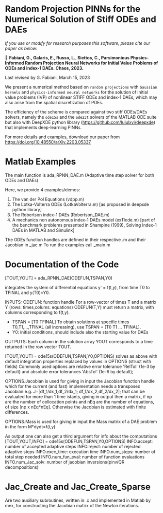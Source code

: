 # Random Projection PINNs for the Numerical Solution of Stiff ODEs and DAEs

*If you use or modify for research purposes this software, please cite our paper as below:*

&#x1F4D8; **Fabiani, G., Galaris, E., Russo, L., Siettos, C., Parsimonious Physics-Informed Random Projection Neural Networks for Initial Value Problems of ODEs and index-1 DAEs. Chaos, 2023.**

Last revised by G. Fabiani, March 15, 2023

We present a numerical method based on ``random projections`` with ``Gaussian kernels`` and ``physics-informed neural networks`` for the solution of initial value problems (IVP) of nonlinear STIFF ODEs and index-1 DAEs, which may also arise from the spatial discretization of PDEs.

The efficiency of the scheme is compared against two stiff ODEs/DAEs solvers, namely the ``ode15s`` and the ``ode23t`` solvers of the MATLAB ODE suite but also with DeepXDE python library (https://github.com/lululxvi/deepxde) that implements deep-learning PINNs.

For more details and examples, download our paper from https://doi.org/10.48550/arXiv.2203.05337


# Matlab Examples

The main function is ada_RPNN_DAE.m (Adaptive time step solver for both ODEs and DAEs)

Here, we provide 4 examples/demos:
1) The van der Pol Equations (vdpp.m)
2) The Lotka-Volterra ODEs  (LotkaVolterra.m) [as proposed in deepxde python library]
3) The Robertson index-1 DAEs (Robertson_DAE.m)
4) A mechanics non autonomous index-1 DAEs model (ex11ode.m) [part of the benchmark problems presented in Shampine (1999), Solving Index-1 DAEs in MATLAB and Simulink]

The ODEs function handles are defined in their respective <file>.m and their Jacobian in <file>_jac.m
To run the examples call <file>_main.m

# Documentation of the Code
  
  [TOUT,YOUT] = ada_RPNN_DAE(ODEFUN,TSPAN,Y0)
 
  integrates the system of differential equations
  y' = f(t,y), from time T0 to TFINAL and y(T0)=Y0.
 
  INPUTS:
  ODEFUN: function handle
  For a row-vector of times T and a matrix Y (rows: times,colums:
  equations) ODEFUN(T,Y) must return a matrix, with columns
  corresponding to f(t,y).
  - TSPAN = [T0 TFINAL]
  To obtain solutions at specific times T0,T1,...,TFINAL (all increasing), use TSPAN =
  [T0 T1 ... TFINAL].
  - Y0: initial conditions, should include also the starting value for DAEs
 
  OUTPUTS: Each column in the solution array YOUT corresponds
  to a time returned in the row vector TOUT.
 
  [TOUT,YOUT] = ode15s(ODEFUN,TSPAN,Y0,OPTIONS) solves as above with default
  integration properties replaced by values in OPTIONS (struct with fields)
  Commonly used options are relative error tolerance 'RelTol'
  (1e-3 by default) and absolute error tolerances 'AbsTol' (1e-6 by default);

  OPTIONS.Jacobian is used for giving in input the Jacobian function handle
  which for the current (and fast) implementation needs a transposed Jacobian
  e.g. J=[df_1/dx_1,df_2/dx_1; df_1/dx_2,df_2/dx_2]; that can be evaluated for
  more than 1 time istants, giving in output then a matrix, if np are the number
  of collocation points and nEq are the number of equations, of size [np x nEq*nEq].
  Otherwise the Jacobian is estimated with finite differences.

  OPTIONS.Mass is used for giving in input the Mass matrix of a DAE problem
  in the form M*dydt=f(t,y)
 
  As output one can also get a third argument for info about the computations
  [TOUT,YOUT,INFO] = ode15s(ODEFUN,TSPAN,Y0,OPTIONS)
  INFO.accept: number of accepted adaptive steps
  INFO.reject: number of rejected adaptive steps
  INFO.exec_time: execution time
  INFO.num_steps: number of total step needed
  INFO.num_fun_eval: number of function evaluations
  INFO.num_Jac_solv: number of jacobian inversions(pinv/QR decompositions)

# Jac_Create and Jac_Create_Sparse
Are two auxiliary subroutines, written in .c and implemented in Matlab by mex, for constructing the Jacobian matrix of the Newton iterations.

